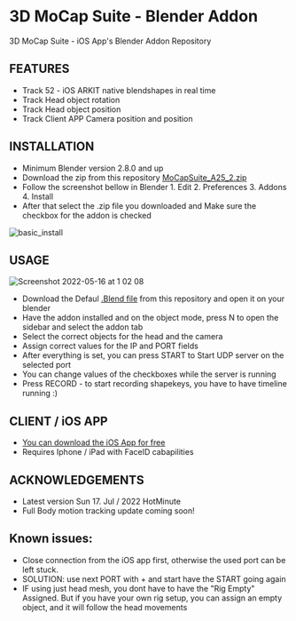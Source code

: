 # 3D MoCap Suite - Blender Addon
3D MoCap Suite - iOS App's Blender Addon Repository

## FEATURES

* Track 52 - iOS ARKIT native blendshapes in real time
* Track Head object rotation 
* Track Head object position
* Track Client APP Camera position and position

## INSTALLATION

* Minimum Blender version 2.8.0 and up 
* Download the zip from this repository [MoCapSuite_A25_2.zip](https://github.com/bnidz/3DMoCapSuite/blob/main/MoCapSuite_A25_2.zip)
* Follow the screenshot bellow in Blender 1. Edit 2. Preferences 3. Addons 4. Install 
* After that select the .zip file you downloaded and Make sure the checkbox for the addon is checked

![basic_install](https://user-images.githubusercontent.com/31888418/168494888-5729e649-5470-430f-a990-cf2a811f055c.png)

## USAGE
 
![Screenshot 2022-05-16 at 1 02 08](https://user-images.githubusercontent.com/31888418/168495701-77147539-ee65-4f47-b8c5-f69bba1c39b3.png)

* Download the Defaul [.Blend file](https://github.com/bnidz/3DMoCapSuite/blob/main/3DMoCapSuite_Default_BlendFile_A001.blend) from this repository and open it on your blender
* Have the addon installed and on the object mode, press N to open the sidebar and select the addon tab
* Select the correct objects for the head and the camera 
* Assign correct values for the IP and PORT fields
* After everything is set, you can press START to Start UDP server on the selected port
* You can change values of the checkboxes while the server is running
* Press RECORD - to start recording shapekeys, you have to have timeline running :)

## CLIENT / iOS APP
* [You can download the iOS App for free ](https://apps.apple.com/us/app/mocap-suite/id1628689936)
* Requires Iphone / iPad with FaceID cabapilities 

## ACKNOWLEDGEMENTS
* Latest version Sun 17. Jul / 2022 HotMinute
* Full Body motion tracking update coming soon!



## Known issues:
* Close connection from the iOS app first, otherwise the used port can be left stuck. 
 * SOLUTION: use next PORT with + and start have the START going again
 * IF using just head mesh, you dont have to have the "Rig Empty" Assigned. But if you have your own rig setup, you can assign an empty object, and it will follow the head movements
